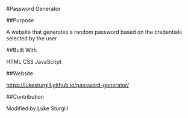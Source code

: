 #Password Generator

##Purpose

A website that generates a random password based on the credentials selected by the user

##Built With

HTML
CSS
JavaScript

##Website

https://lukesturgill.github.io/password-generator/

##Contribution

Modified by Luke Sturgill

